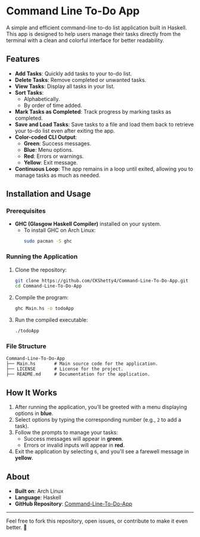 # Command Line To-Do App

A simple and efficient command-line to-do list application built in Haskell. This app is designed to help users manage their tasks directly from the terminal with a clean and colorful interface for better readability.

## Features
- **Add Tasks**: Quickly add tasks to your to-do list.
- **Delete Tasks**: Remove completed or unwanted tasks.
- **View Tasks**: Display all tasks in your list.
- **Sort Tasks**:
  - Alphabetically.
  - By order of time added.
- **Mark Tasks as Completed**: Track progress by marking tasks as completed.
- **Save and Load Tasks**: Save tasks to a file and load them back to retrieve your to-do list even after exiting the app.
- **Color-coded CLI Output**:
  - **Green**: Success messages.
  - **Blue**: Menu options.
  - **Red**: Errors or warnings.
  - **Yellow**: Exit message.
- **Continuous Loop**: The app remains in a loop until exited, allowing you to manage tasks as much as needed.

## Installation and Usage

### Prerequisites
- **GHC (Glasgow Haskell Compiler)** installed on your system.
  - To install GHC on Arch Linux: 
    ```bash
    sudo pacman -S ghc
    ```

### Running the Application
1. Clone the repository:
   ```bash
   git clone https://github.com/CKShetty4/Command-Line-To-Do-App.git
   cd Command-Line-To-Do-App
   ```

2. Compile the program:
   ```bash
   ghc Main.hs -o todoApp
   ```

3. Run the compiled executable:
   ```bash
   ./todoApp
   ```

### File Structure
```
Command-Line-To-Do-App
├── Main.hs       # Main source code for the application.
├── LICENSE       # License for the project.
├── README.md     # Documentation for the application.
```

## How It Works
1. After running the application, you’ll be greeted with a menu displaying options in **blue**.
2. Select options by typing the corresponding number (e.g., `2` to add a task).
3. Follow the prompts to manage your tasks:
   - Success messages will appear in **green**.
   - Errors or invalid inputs will appear in **red**.
4. Exit the application by selecting `6`, and you'll see a farewell message in **yellow**.


## About
- **Built on**: Arch Linux
- **Language**: Haskell
- **GitHub Repository**: [Command-Line-To-Do-App](https://github.com/CKShetty4/Command-Line-To-Do-App)

---

Feel free to fork this repository, open issues, or contribute to make it even better. 🚀
